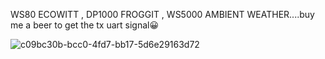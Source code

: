 WS80 ECOWITT , DP1000 FROGGIT , WS5000 AMBIENT WEATHER....buy me a beer to get the tx uart signal😀

![c09bc30b-bcc0-4fd7-bb17-5d6e29163d72](https://github.com/user-attachments/assets/f1b4cd0c-c86b-42c1-8fa6-224bb7c82aa2)
